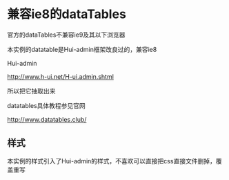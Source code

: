 # 兼容ie8的dataTables

官方的dataTables不兼容ie9及其以下浏览器

本实例的datatable是Hui-admin框架改良过的，兼容ie8

Hui-admin

http://www.h-ui.net/H-ui.admin.shtml

所以把它抽取出来

datatables具体教程参见官网

http://www.datatables.club/

## 样式

本实例的样式引入了Hui-admin的样式，不喜欢可以直接把css直接文件删掉，覆盖重写
